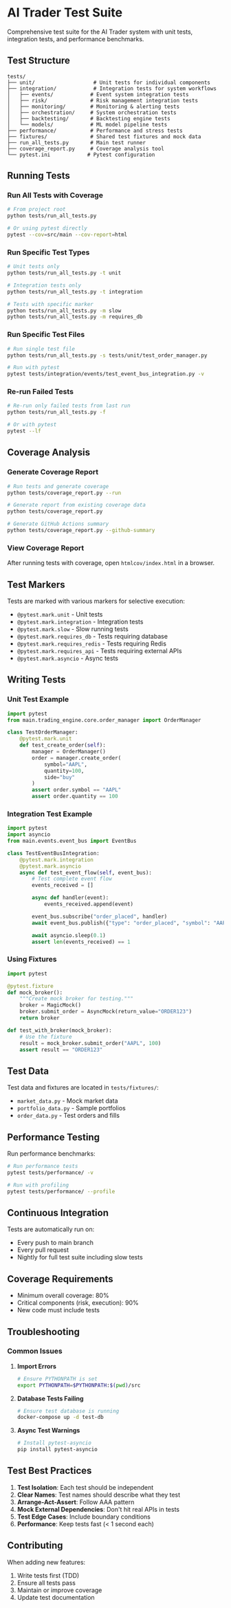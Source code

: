 # AI Trader Test Suite

Comprehensive test suite for the AI Trader system with unit tests, integration tests, and performance benchmarks.

## Test Structure

```
tests/
├── unit/                   # Unit tests for individual components
├── integration/            # Integration tests for system workflows
│   ├── events/            # Event system integration tests
│   ├── risk/              # Risk management integration tests
│   ├── monitoring/        # Monitoring & alerting tests
│   ├── orchestration/     # System orchestration tests
│   ├── backtesting/       # Backtesting engine tests
│   └── models/            # ML model pipeline tests
├── performance/           # Performance and stress tests
├── fixtures/              # Shared test fixtures and mock data
├── run_all_tests.py       # Main test runner
├── coverage_report.py     # Coverage analysis tool
└── pytest.ini            # Pytest configuration
```

## Running Tests

### Run All Tests with Coverage

```bash
# From project root
python tests/run_all_tests.py

# Or using pytest directly
pytest --cov=src/main --cov-report=html
```

### Run Specific Test Types

```bash
# Unit tests only
python tests/run_all_tests.py -t unit

# Integration tests only
python tests/run_all_tests.py -t integration

# Tests with specific marker
python tests/run_all_tests.py -m slow
python tests/run_all_tests.py -m requires_db
```

### Run Specific Test Files

```bash
# Run single test file
python tests/run_all_tests.py -s tests/unit/test_order_manager.py

# Run with pytest
pytest tests/integration/events/test_event_bus_integration.py -v
```

### Re-run Failed Tests

```bash
# Re-run only failed tests from last run
python tests/run_all_tests.py -f

# Or with pytest
pytest --lf
```

## Coverage Analysis

### Generate Coverage Report

```bash
# Run tests and generate coverage
python tests/coverage_report.py --run

# Generate report from existing coverage data
python tests/coverage_report.py

# Generate GitHub Actions summary
python tests/coverage_report.py --github-summary
```

### View Coverage Report

After running tests with coverage, open `htmlcov/index.html` in a browser.

## Test Markers

Tests are marked with various markers for selective execution:

- `@pytest.mark.unit` - Unit tests
- `@pytest.mark.integration` - Integration tests
- `@pytest.mark.slow` - Slow running tests
- `@pytest.mark.requires_db` - Tests requiring database
- `@pytest.mark.requires_redis` - Tests requiring Redis
- `@pytest.mark.requires_api` - Tests requiring external APIs
- `@pytest.mark.asyncio` - Async tests

## Writing Tests

### Unit Test Example

```python
import pytest
from main.trading_engine.core.order_manager import OrderManager

class TestOrderManager:
    @pytest.mark.unit
    def test_create_order(self):
        manager = OrderManager()
        order = manager.create_order(
            symbol="AAPL",
            quantity=100,
            side="buy"
        )
        assert order.symbol == "AAPL"
        assert order.quantity == 100
```

### Integration Test Example

```python
import pytest
import asyncio
from main.events.event_bus import EventBus

class TestEventBusIntegration:
    @pytest.mark.integration
    @pytest.mark.asyncio
    async def test_event_flow(self, event_bus):
        # Test complete event flow
        events_received = []

        async def handler(event):
            events_received.append(event)

        event_bus.subscribe("order_placed", handler)
        await event_bus.publish({"type": "order_placed", "symbol": "AAPL"})

        await asyncio.sleep(0.1)
        assert len(events_received) == 1
```

### Using Fixtures

```python
import pytest

@pytest.fixture
def mock_broker():
    """Create mock broker for testing."""
    broker = MagicMock()
    broker.submit_order = AsyncMock(return_value="ORDER123")
    return broker

def test_with_broker(mock_broker):
    # Use the fixture
    result = mock_broker.submit_order("AAPL", 100)
    assert result == "ORDER123"
```

## Test Data

Test data and fixtures are located in `tests/fixtures/`:

- `market_data.py` - Mock market data
- `portfolio_data.py` - Sample portfolios
- `order_data.py` - Test orders and fills

## Performance Testing

Run performance benchmarks:

```bash
# Run performance tests
pytest tests/performance/ -v

# Run with profiling
pytest tests/performance/ --profile
```

## Continuous Integration

Tests are automatically run on:

- Every push to main branch
- Every pull request
- Nightly for full test suite including slow tests

## Coverage Requirements

- Minimum overall coverage: 80%
- Critical components (risk, execution): 90%
- New code must include tests

## Troubleshooting

### Common Issues

1. **Import Errors**

   ```bash
   # Ensure PYTHONPATH is set
   export PYTHONPATH=$PYTHONPATH:$(pwd)/src
   ```

2. **Database Tests Failing**

   ```bash
   # Ensure test database is running
   docker-compose up -d test-db
   ```

3. **Async Test Warnings**

   ```bash
   # Install pytest-asyncio
   pip install pytest-asyncio
   ```

## Test Best Practices

1. **Test Isolation**: Each test should be independent
2. **Clear Names**: Test names should describe what they test
3. **Arrange-Act-Assert**: Follow AAA pattern
4. **Mock External Dependencies**: Don't hit real APIs in tests
5. **Test Edge Cases**: Include boundary conditions
6. **Performance**: Keep tests fast (< 1 second each)

## Contributing

When adding new features:

1. Write tests first (TDD)
2. Ensure all tests pass
3. Maintain or improve coverage
4. Update test documentation
